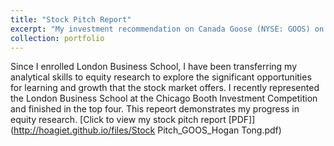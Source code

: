 ```yaml
---
title: "Stock Pitch Report"
excerpt: "My investment recommendation on Canada Goose (NYSE: GOOS) on Dec 31, 2020. <br/><img src='/images/stock pitch image.png' style='zoom:65%'>"
collection: portfolio
---
```


Since I enrolled London Business School, I have been transferring my analytical skills to equity research to explore the significant opportunities for learning and growth that the stock market offers. I recently represented the London Business School at the Chicago Booth Investment Competition and finished in the top four. This repeort demonstrates my progress in equity research.
[Click to view my stock pitch report [PDF]](http://hoagiet.github.io/files/Stock Pitch_GOOS_Hogan Tong.pdf)
